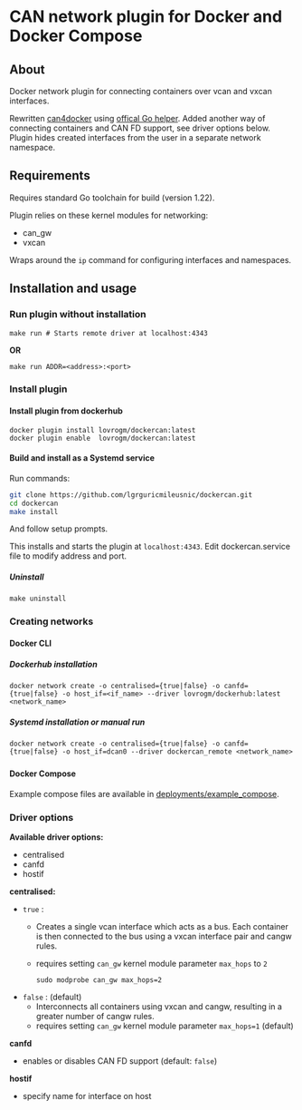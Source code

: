 # CAN network plugin for Docker and Docker Compose
## About
Docker network plugin for connecting containers over vcan and vxcan interfaces. 

Rewritten [can4docker](https://gitlab.com/chgans/can4docker/-/tree/master/can4docker) using [offical Go helper](https://github.com/docker/go-plugins-helpers/tree/master/network). Added another way of connecting containers and CAN FD support, see driver options below. Plugin hides created interfaces from the user in a separate network namespace.

## Requirements

Requires standard Go toolchain for build (version 1.22).

Plugin relies on these kernel modules for networking:
- can_gw
- vxcan

Wraps around the `ip` command for configuring interfaces and namespaces.

## Installation and usage
### Run plugin without installation

```
make run # Starts remote driver at localhost:4343
```

**OR**

```
make run ADDR=<address>:<port>
```

### Install plugin

#### Install plugin from dockerhub

```
docker plugin install lovrogm/dockercan:latest
docker plugin enable  lovrogm/dockercan:latest
```

#### Build and install as a Systemd service
Run commands:
```bash
git clone https://github.com/lgrguricmileusnic/dockercan.git
cd dockercan
make install
```
And follow setup prompts.

This installs and starts the plugin at `localhost:4343`. Edit dockercan.service file to modify address and port.


##### Uninstall

``` 
make uninstall
```

### Creating networks

#### Docker CLI

##### Dockerhub installation
```
docker network create -o centralised={true|false} -o canfd={true|false} -o host_if=<if_name> --driver lovrogm/dockerhub:latest <network_name>
```

##### Systemd installation or manual run
```
docker network create -o centralised={true|false} -o canfd={true|false} -o host_if=dcan0 --driver dockercan_remote <network_name>
```

##### 

#### Docker Compose
Example compose files are available in [deployments/example_compose](https://github.com/lgrguricmileusnic/dockercan/blob/master/deployments/example_compose/compose.yml).

### Driver options
**Available driver options:**
- centralised
- canfd
- hostif

**centralised:**
- `true`  :
  - Creates a single vcan interface which acts as a bus. Each container is then connected to the bus using a vxcan interface pair and cangw rules.
  - requires setting `can_gw` kernel module parameter `max_hops` to `2`
    
    ```
    sudo modprobe can_gw max_hops=2
    ```
- `false` : (default)
  - Interconnects all containers using vxcan and cangw, resulting in a greater number of cangw rules.
  - requires setting `can_gw` kernel module parameter `max_hops=1` (default)

**canfd**
- enables or disables CAN FD support (default: `false`)

**hostif**
- specify name for interface on host
